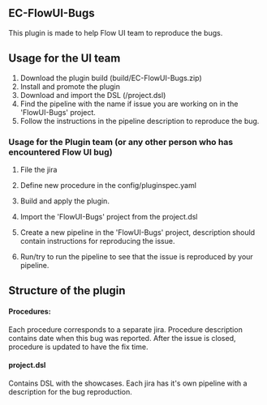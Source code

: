 ## EC-FlowUI-Bugs

This plugin is made to help Flow UI team to reproduce the bugs.

## Usage for the UI team
1. Download the plugin build (build/EC-FlowUI-Bugs.zip)
2. Install and promote the plugin
3. Download and import the DSL (/project.dsl) 
4. Find the pipeline with the name if issue you are working on in the 'FlowUI-Bugs' project.
4. Follow the instructions in the pipeline description to reproduce the bug.

### Usage for the Plugin team (or any other person who has encountered Flow UI bug)
1. File the jira
2. Define new procedure in the config/pluginspec.yaml
3. Build and apply the plugin.

4. Import the 'FlowUI-Bugs' project from the project.dsl
5. Create a new pipeline in the 'FlowUI-Bugs' project, description should contain instructions for reproducing the issue.
6. Run/try to run the pipeline to see that the issue is reproduced by your pipeline.

## Structure of the plugin
#### Procedures:
Each procedure corresponds to a separate jira.
Procedure description contains date when this bug was reported.
After the issue is closed, procedure is updated to have the fix time.

#### project.dsl
Contains DSL with the showcases. Each jira has it's own pipeline
 with a description for the bug reproduction.